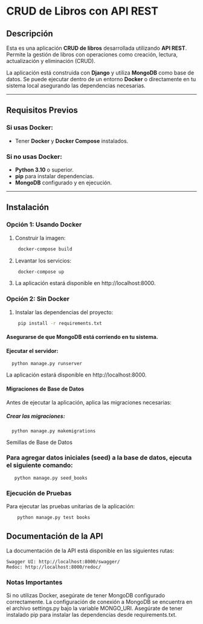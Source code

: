 # CRUD de Libros con API REST

## Descripción

Esta es una aplicación **CRUD de libros** desarrollada utilizando **API REST**. Permite la gestión de libros con operaciones como creación, lectura, actualización y eliminación (CRUD). 

La aplicación está construida con **Django** y utiliza **MongoDB** como base de datos. Se puede ejecutar dentro de un entorno **Docker** o directamente en tu sistema local asegurando las dependencias necesarias.

---

## Requisitos Previos

### Si usas Docker:
- Tener **Docker** y **Docker Compose** instalados.

### Si no usas Docker:
- **Python 3.10** o superior.
- **pip** para instalar dependencias.
- **MongoDB** configurado y en ejecución.

---

## Instalación

### Opción 1: Usando Docker

1. Construir la imagen:
   ```bash
    docker-compose build

2. Levantar los servicios:
   ```bash
    docker-compose up
3. La aplicación estará disponible en http://localhost:8000.

### Opción 2: Sin Docker

1. Instalar las dependencias del proyecto:
   ```bash
    pip install -r requirements.txt

#### Asegurarse de que MongoDB está corriendo en tu sistema.

#### Ejecutar el servidor:

      python manage.py runserver

La aplicación estará disponible en http://localhost:8000.

#### Migraciones de Base de Datos

Antes de ejecutar la aplicación, aplica las migraciones necesarias:
##### Crear las migraciones:
    
      python manage.py makemigrations

Semillas de Base de Datos

###  Para agregar datos iniciales (seed) a la base de datos, ejecuta el siguiente comando:
    
       python manage.py seed_books
    
### Ejecución de Pruebas

Para ejecutar las pruebas unitarias de la aplicación:

      
        python manage.py test books


##  Documentación de la API

La documentación de la API está disponible en las siguientes rutas:

    Swagger UI: http://localhost:8000/swagger/
    Redoc: http://localhost:8000/redoc/

### Notas Importantes

Si no utilizas Docker, asegúrate de tener MongoDB configurado correctamente.
    La configuración de conexión a MongoDB se encuentra en el archivo settings.py bajo la variable MONGO_URI.
    Asegúrate de tener instalado pip para instalar las dependencias desde requirements.txt.

